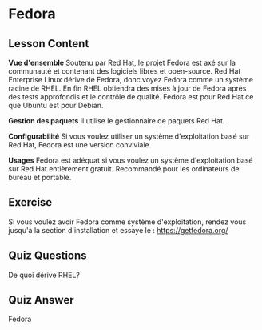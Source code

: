 # Fedora

## Lesson Content

<b>Vue d'ensemble</b>
Soutenu par Red Hat, le projet Fedora est axé sur la communauté et contenant des logiciels libres et open-source. Red Hat Enterprise Linux dérive de Fedora, donc voyez Fedora comme un système racine de RHEL. En fin RHEL obtiendra des mises à jour de Fedora après des tests approfondis et le contrôle de qualité. Fedora est pour Red Hat ce que Ubuntu est pour Debian.

<b>Gestion des paquets</b>
Il utilise le gestionnaire de paquets Red Hat.

<b>Configurabilité</b>
Si vous voulez utiliser un système d'exploitation basé sur Red Hat, Fedora est une version conviviale.

<b>Usages</b>
Fedora est adéquat si vous voulez un système d'exploitation basé sur Red Hat entièrement gratuit. Recommandé pour les ordinateurs de bureau et portable.

## Exercise

Si vous voulez avoir Fedora comme système d'exploitation, rendez vous jusqu'à la section d'installation et essaye le : <a href='https://getfedora.org/'>https://getfedora.org/</a>

## Quiz Questions

De quoi dérive RHEL?

## Quiz Answer

Fedora
